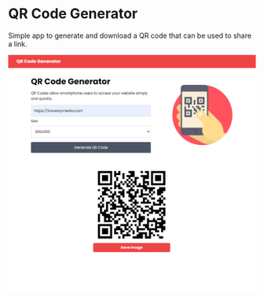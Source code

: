 # QR Code Generator

Simple app to generate and download a QR code that can be used to share a link.

<img src="img/screen.png">